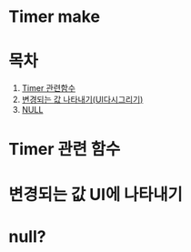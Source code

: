 # Timer make

# 목차
1. [Timer 관련함수](#timer-관련-함수)
2. [변경되는 값 나타내기(UI다시그리기)](#변경되는-값-ui에-나타내기)
3. [NULL](#null)


# Timer 관련 함수



# 변경되는 값 UI에 나타내기

# null?

